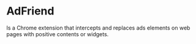 # AdFriend
Is a Chrome extension that intercepts and replaces ads elements on web pages with positive contents or widgets.

